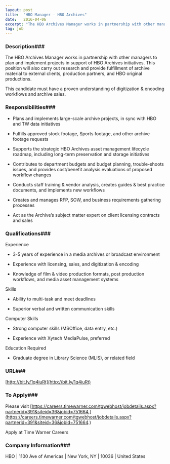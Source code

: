 ```yaml
---
layout: post
title:  "HBO Manager - HBO Archives"
date:   2016-04-06
excerpt: "The HBO Archives Manager works in partnership with other managers to plan and implement projects in support of HBO Archives initiatives. This position will also carry out research and provide fulfillment of archive material to external clients, production partners, and HBO original productions. This candidate must have a proven understanding..."
tag: job
---
```


### Description###

The HBO Archives Manager works in partnership with other managers to plan and implement projects in support of HBO Archives initiatives. This position will also carry out research and provide fulfillment of archive material to external clients, production partners, and HBO original productions.
 
This candidate must have a proven understanding of digitization & encoding workflows and archive sales.


### Responsibilities###

* Plans and implements large-scale archive projects, in sync with HBO and TW data initiatives

* Fulfills approved stock footage, Sports footage, and other archive footage requests

* Supports the strategic HBO Archives asset management lifecycle roadmap, including long-term preservation and storage initiatives

* Contributes to department budgets and budget planning, trouble-shoots issues, and provides cost/benefit analysis evaluations of proposed workflow changes

* Conducts staff training & vendor analysis, creates guides & best practice documents, and implements new workflows

* Creates and manages RFP, SOW, and business requirements gathering processes

* Act as the Archive’s subject matter expert on client licensing contracts and sales



### Qualifications###

Experience

* 3-5 years of experience in a media archives or broadcast environment

* Experience with licensing, sales, and digitization & encoding

* Knowledge of film & video production formats, post production workflows, and media asset management systems

Skills

* Ability to multi-task and meet deadlines

* Superior verbal and written communication skills

Computer Skills

* Strong computer skills (MSOffice, data entry, etc.)

* Experience with Xytech MediaPulse, preferred

Education Required

* Graduate degree in Library Science (MLIS), or related field







### URL###

[http://bit.ly/1q4iuRt](http://bit.ly/1q4iuRt)

### To Apply###

Please visit [https://careers.timewarner.com/tgwebhost/jobdetails.aspx?partnerid=391&siteid=36&jobid=751664.](https://careers.timewarner.com/tgwebhost/jobdetails.aspx?partnerid=391&siteid=36&jobid=751664.)

Apply at Time Warner Careers


### Company Information###

 HBO | 1100 Ave of Americas | New York, NY | 10036 | United States



